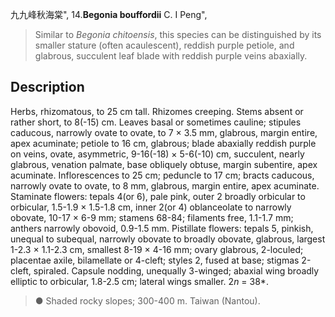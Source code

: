 九九峰秋海棠",
14.**Begonia bouffordii** C. I Peng",

> Similar to *Begonia chitoensis*, this species can be distinguished by its smaller stature (often acaulescent), reddish purple petiole, and glabrous, succulent leaf blade with reddish purple veins abaxially.

## Description
Herbs, rhizomatous, to 25 cm tall. Rhizomes creeping. Stems absent or rather short, to 8(-15) cm. Leaves basal or sometimes cauline; stipules caducous, narrowly ovate to ovate, to 7 × 3.5 mm, glabrous, margin entire, apex acuminate; petiole to 16 cm, glabrous; blade abaxially reddish purple on veins, ovate, asymmetric, 9-16(-18) × 5-6(-10) cm, succulent, nearly glabrous, venation palmate, base obliquely obtuse, margin subentire, apex acuminate. Inflorescences to 25 cm; peduncle to 17 cm; bracts caducous, narrowly ovate to ovate, to 8 mm, glabrous, margin entire, apex acuminate. Staminate flowers: tepals 4(or 6), pale pink, outer 2 broadly orbicular to orbicular, 1.5-1.9 × 1.5-1.8 cm, inner 2(or 4) oblanceolate to narrowly obovate, 10-17 × 6-9 mm; stamens 68-84; filaments free, 1.1-1.7 mm; anthers narrowly obovoid, 0.9-1.5 mm. Pistillate flowers: tepals 5, pinkish, unequal to subequal, narrowly obovate to broadly obovate, glabrous, largest 1-2.3 × 1.1-2.3 cm, smallest 8-19 × 4-16 mm; ovary glabrous, 2-loculed; placentae axile, bilamellate or 4-cleft; styles 2, fused at base; stigmas 2-cleft, spiraled. Capsule nodding, unequally 3-winged; abaxial wing broadly elliptic to orbicular, 1.8-2.5 cm; lateral wings smaller. 2*n* = 38*.

> ● Shaded rocky slopes; 300-400 m. Taiwan (Nantou).
